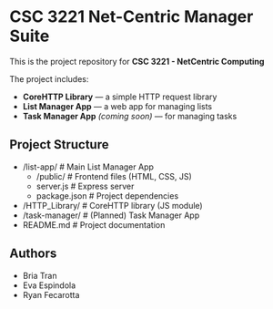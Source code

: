 # CSC 3221 Net-Centric Manager Suite

This is the project repository for **CSC 3221 - NetCentric Computing**

The project includes:
- **CoreHTTP Library** — a simple HTTP request library
- **List Manager App** — a web app for managing lists 
- **Task Manager App** *(coming soon)* — for managing tasks

## Project Structure
- /list-app/          # Main List Manager App
    -    /public/        # Frontend files (HTML, CSS, JS)
    -    server.js       # Express server
    -    package.json    # Project dependencies
- /HTTP_Library/      # CoreHTTP library (JS module)
- /task-manager/      # (Planned) Task Manager App
- README.md           # Project documentation

## Authors

- Bria Tran  
- Eva Espindola  
- Ryan Fecarotta  
